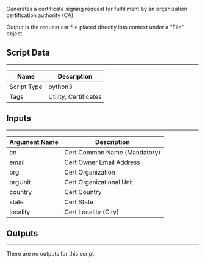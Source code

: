 Generates a certificate signing request for fulfillment by an organization certification authority (CA)

Output is the request.csr file placed directly into context under a "File" object. 

## Script Data
---

| **Name** | **Description** |
| --- | --- |
| Script Type | python3 |
| Tags | Utility, Certificates |

## Inputs
---

| **Argument Name** | **Description** |
| --- | --- |
| cn | Cert Common Name \(Mandatory\) |
| email | Cert Owner Email Address |
| org | Cert Organization |
| orgUnit | Cert Organizational Unit |
| country | Cert Country |
| state | Cert State |
| locality | Cert Locality \(City\) |

## Outputs
---
There are no outputs for this script.
